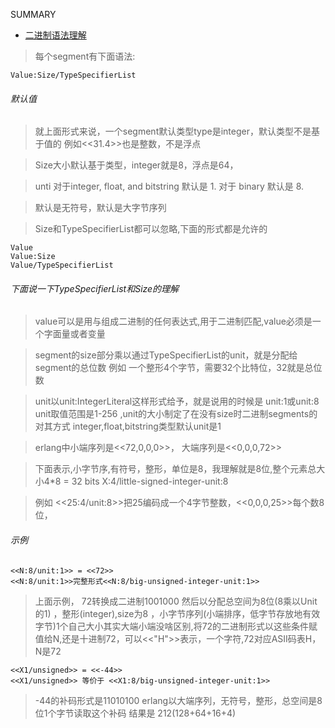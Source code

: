 SUMMARY

* [二进制语法理解](binary.md)

> 每个segment有下面语法:

    Value:Size/TypeSpecifierList

###### 默认值
> 就上面形式来说，一个segment默认类型type是integer，默认类型不是基于值的
>例如<<31.4>>也是整数，不是浮点

>Size大小默认基于类型，integer就是8，浮点是64，

> unti 对于integer, float, and bitstring 默认是 1. 对于 binary 默认是 8.

> 默认是无符号，默认是大字节序列


> Size和TypeSpecifierList都可以忽略,下面的形式都是允许的

    Value
    Value:Size
    Value/TypeSpecifierList




###### 下面说一下TypeSpecifierList和Size的理解

> value可以是用与组成二进制的任何表达式,用于二进制匹配,value必须是一个字面量或者变量

> segment的size部分乘以通过TypeSpecifierList的unit，就是分配给segment的总位数
>例如 一个整形4个字节，需要32个比特位，32就是总位数

>unit以unit:IntegerLiteral这样形式给予，就是说用的时候是 unit:1或unit:8
>unit取值范围是1-256 ,unit的大小制定了在没有size时二进制segments的对其方式
> integer,float,bitstring类型默认unit是1

> erlang中小端序列是<<72,0,0,0>>， 大端序列是<<0,0,0,72>>

> 下面表示,小字节序,有符号，整形，单位是8，我理解就是8位,整个元素总大小4*8 = 32 bits
    X:4/little-signed-integer-unit:8

>例如 <<25:4/unit:8>>把25编码成一个4字节整数，<<0,0,0,25>>每个数8位，


###### 示例

    <<N:8/unit:1>> = <<72>> 
    <<N:8/unit:1>>完整形式<<N:8/big-unsigned-integer-unit:1>>
> 上面示例，
>72转换成二进制1001000
>然后以分配总空间为8位(8乘以Unit的1) ，整形(integer),size为8 ，小字节序列(小端排序，低字节存放地有效字节)1个自己大小其实大端小端没啥区别,将72的二进制形式以这些条件赋值给N,还是十进制72，可以<<"H">>表示，一个字符,72对应ASII码表H，N是72


    <<X1/unsigned>> = <<-44>>
    <<X1/unsigned>> 等价于 <<X1:8/big-unsigned-integer-unit:1>>
> -44的补码形式是11010100
> erlang以大端序列，无符号，整形，总空间是8位1个字节读取这个补码
> 结果是 212(128+64+16+4)